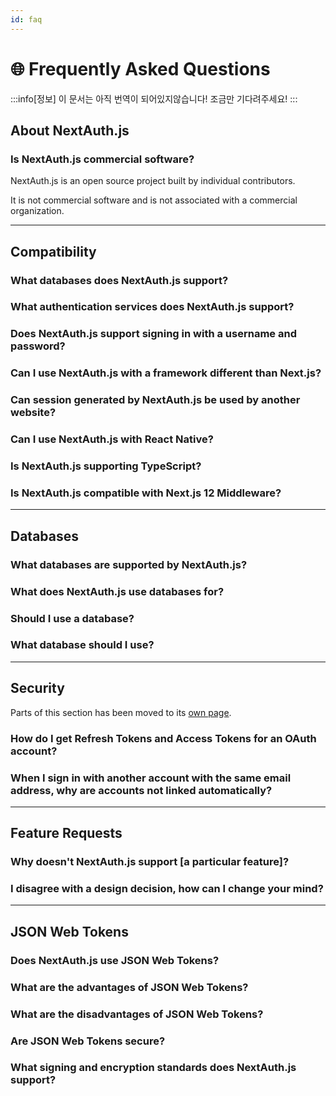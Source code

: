 ```yaml
---
id: faq
---
```


# 🌐 Frequently Asked Questions

:::info[정보]
이 문서는 아직 번역이 되어있지않습니다! 조금만 기다려주세요!
:::

## About NextAuth.js[](https://next-auth.js.org/faq#about-nextauthjs "Direct link to heading")

### Is NextAuth.js commercial software?[](https://next-auth.js.org/faq#is-nextauthjs-commercial-software "Direct link to heading")

NextAuth.js is an open source project built by individual contributors.

It is not commercial software and is not associated with a commercial organization.

___

## Compatibility[](https://next-auth.js.org/faq#compatibility "Direct link to heading")

### What databases does NextAuth.js support?

### What authentication services does NextAuth.js support?

### Does NextAuth.js support signing in with a username and password?

### Can I use NextAuth.js with a framework different than Next.js?

### Can session generated by NextAuth.js be used by another website?

### Can I use NextAuth.js with React Native?

### Is NextAuth.js supporting TypeScript?

### Is NextAuth.js compatible with Next.js 12 Middleware?

___

## Databases[](https://next-auth.js.org/faq#databases "Direct link to heading")

### What databases are supported by NextAuth.js?

### What does NextAuth.js use databases for?

### Should I use a database?

### What database should I use?

___

## Security[](https://next-auth.js.org/faq#security "Direct link to heading")

Parts of this section has been moved to its [own page](https://next-auth.js.org/security).

### How do I get Refresh Tokens and Access Tokens for an OAuth account?

### When I sign in with another account with the same email address, why are accounts not linked automatically?

___

## Feature Requests[](https://next-auth.js.org/faq#feature-requests "Direct link to heading")

### Why doesn't NextAuth.js support \[a particular feature\]?

### I disagree with a design decision, how can I change your mind?

___

## JSON Web Tokens[](https://next-auth.js.org/faq#json-web-tokens "Direct link to heading")

### Does NextAuth.js use JSON Web Tokens?

### What are the advantages of JSON Web Tokens?

### What are the disadvantages of JSON Web Tokens?

### Are JSON Web Tokens secure?

### What signing and encryption standards does NextAuth.js support?
